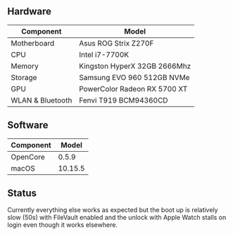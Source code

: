 ## Hardware

| Component        | Model                        |
| ---------------- | ---------------------------- |
| Motherboard      | Asus ROG Strix Z270F         |
| CPU              | Intel i7-7700K               |
| Memory           | Kingston HyperX 32GB 2666Mhz |
| Storage          | Samsung EVO 960 512GB NVMe   |
| GPU              | PowerColor Radeon RX 5700 XT |
| WLAN & Bluetooth | Fenvi T919 BCM94360CD        |

## Software

| Component | Model   |
| --------- | ------- |
| OpenCore  | 0.5.9   |
| macOS     | 10.15.5 |

## Status

Currently everything else works as expected but the boot up is relatively slow (50s) with FileVault enabled and the unlock with Apple Watch stalls on login even though it works elsewhere.
